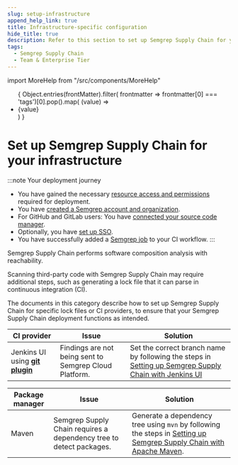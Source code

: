 ```yaml
---
slug: setup-infrastructure
append_help_link: true
title: Infrastructure-specific configuration
hide_title: true
description: Refer to this section to set up Semgrep Supply Chain for your specific tooling or pipeline.
tags:
  - Semgrep Supply Chain
  - Team & Enterprise Tier
---
```


import MoreHelp from "/src/components/MoreHelp"

<ul id="tag__badge-list">
{
Object.entries(frontMatter).filter(
    frontmatter => frontmatter[0] === 'tags')[0].pop().map(
    (value) => <li class='tag__badge-item'>{value}</li> )
}
</ul>

# Set up Semgrep Supply Chain for your infrastructure

:::note Your deployment journey
- You have gained the necessary [resource access and permissions](/deployment/checklist) required for deployment.
- You have [created a Semgrep account and organization](/deployment/create-account-and-orgs). 
- For GitHub and GitLab users: You have [connected your source code manager](/deployment/connect-scm).
- Optionally, you have [set up SSO](/deployment/sso).
- You have successfully added a [Semgrep job](/deployment/add-semgrep-to-ci) to your CI workflow.
:::

Semgrep Supply Chain performs software composition analysis with reachability.

Scanning third-party code with Semgrep Supply Chain may require additional steps, such as generating a lock file that it can parse in continuous integration (CI).

The documents in this category describe how to set up Semgrep Supply Chain for specific lock files or CI providers, to ensure that your Semgrep Supply Chain deployment functions as intended.

| CI provider                 | Issue   | Solution |
| ----------                  | ------- | ------    |
| Jenkins UI using **[git plugin](https://plugins.jenkins.io/git/)** | Findings are not being sent to Semgrep Cloud Platform.  | Set the correct branch name by following the steps in [Setting up Semgrep Supply Chain with Jenkins UI](/docs/semgrep-supply-chain/setup-jenkins-ui)          |

| Package manager | Issue | Solution |
| ----------     | ------- | ------    |
| Maven | Semgrep Supply Chain requires a dependency tree to detect packages. | Generate a dependency tree using `mvn` by following the steps in [Setting up Semgrep Supply Chain with Apache Maven](/semgrep-supply-chain/setup-maven).  |
